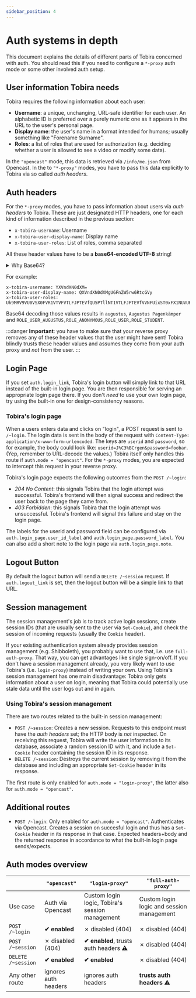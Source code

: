 ```yaml
---
sidebar_position: 4
---
```


# Auth systems in depth

This document explains the details of different parts of Tobira concerned with auth.
You should read this if you need to configure a `*-proxy` auth mode or some other involved auth setup.


## User information Tobira needs

Tobira requires the following information about each user:

- **Username**: a unique, unchanging, URL-safe identifier for each user.
  An alphabetic ID is preferred over a purely numeric one as it appears in the URL to the user's personal page.
- **Display name**: the user's name in a format intended for humans; usually something like "Forename Surname".
- **Roles**: a list of roles that are used for authorization (e.g. deciding whether a user is allowed to see a video or modify some data).

In the `"opencast"` mode, this data is retrieved via `/info/me.json` from Opencast.
In the to `"*-proxy"` modes, you have to pass this data explicitly to Tobira via so called *auth headers*.


## Auth headers

For the `*-proxy` modes, you have to pass information about users via *auth headers* to Tobira.
These are just designated HTTP headers, one for each kind of information described in the previous section:

- `x-tobira-username`: Username
- `x-tobira-user-display-name`: Display name
- `x-tobira-user-roles`: List of roles, comma separated

All these header values have to be a **base64-encoded UTF-8** string!

<details>
<summary>Why Base64?</summary>

It is strongly recommended by the HTTP standard to only include ASCII bytes in HTTP headers.
Arbitrary bytes are *usually* passed through verbatim, but this is not guaranteed and often forbidden.
Base64 encoding is the safer option, that's why we chose it for Tobira.

</details>

For example:

```
x-tobira-username: YXVndXN0dXM=
x-tobira-user-display-name: QXVndXN0dXMgUGFnZW5rw6RtcGVy
x-tobira-user-roles: Uk9MRV9VU0VSX0FVR1VTVFVTLFJPTEVfQU5PTllNT1VTLFJPTEVfVVNFUixST0xFX1NUVURFTlQ=
```

Base64 decoding those values results in `augustus`, `Augustus Pagenkämper` and `ROLE_USER_AUGUSTUS,ROLE_ANONYMOUS,ROLE_USER,ROLE_STUDENT`.

:::danger
**Important**: you have to make sure that your reverse proxy removes any of these header values that the user might have sent!
Tobira blindly trusts these header values and assumes they come from your auth proxy and *not* from the user.
:::


## Login Page

If you set `auth.login_link`, Tobira's login button will simply link to that URL instead of the built-in login page.
You are then responsible for serving an appropriate login page there.
If you don't *need* to use your own login page, try using the built-in one for design-consistency reasons.

### Tobira's login page

When a users enters data and clicks on "login", a POST request is sent to `/~login`.
The login data is sent in the body of the request with `Content-Type: application/x-www-form-urlencoded`.
The keys are `userid` and `password`, so for example, the body could look like: `userid=J%C3%BCrgen&password=foobar`.
(Yep, remember to URL-decode the values.)
Tobira itself only handles this route if `auth.mode = "opencast"`.
For the `*-proxy` modes, you are expected to intercept this request in your reverse proxy.

Tobira's login page expects the following outcomes from the `POST /~login`:

- *204 No Content*: this signals Tobira that the login attempt was successful.
  Tobira's frontend will then signal success and redirect the user back to the page they came from.
- *403 Forbidden*: this signals Tobira that the login attempt was unsuccessful.
  Tobira's frontend will signal this failure and stay on the login page.

The labels for the userid and password field can be configured via `auth.login_page.user_id_label` and `auth.login_page.password_label`.
You can also add a short note to the login page via `auth.login_page.note`.


## Logout Button

By default the logout button will send a `DELETE /~session` request.
If `auth.logout_link` is set, then the logout button will be a simple link to that URL.


## Session management

The session management's job is to track active login sessions, create session IDs (that are usually sent to the user via `Set-Cookie`), and check the session of incoming requests (usually the `Cookie` header).

If your existing authentication system already provides session management (e.g. Shibboleth), you probably want to use that, i.e. use `full-auth-proxy`.
That way, you can get advantages like single sign-on/off.
If you don't have a session management already, you very likely want to use Tobira's (i.e. `login-proxy`) instead of writing your own.
Using Tobira's session management has one main disadvantage:
Tobira only gets information about a user on login, meaning that Tobira could potentially use stale data until the user logs out and in again.

### Using Tobira's session management

There are two routes related to the built-in session management:

- `POST /~session`: Creates a new session.
  Requests to this endpoint must have the *auth headers* set; the HTTP body is *not* inspected.
  On receiving this request, Tobira will write the user information to its database, associate a random session ID with it, and include a `Set-Cookie` header containing the session ID in its response.
- `DELETE /~session`: Destroys the current session by removing it from the database and including an appropriate `Set-Cookie` header in its response.

The first route is only enabled for `auth.mode = "login-proxy"`, the latter also for `auth.mode = "opencast"`.


## Additional routes

- `POST /~login`: Only enabled for `auth.mode = "opencast"`.
  Authenticates via Opencast.
  Creates a session on succesful login and thus has a `Set-Cookie` header in its response in that case.
  Expected headers+body and the returned response in accordance to what the built-in login page sends/expects.


## Auth modes overview

|     | `"opencast"` | `"login-proxy"` | `"full-auth-proxy"` |
| --- | --- | --- | --- |
| Use case | Auth via Opencast | Custom login logic, Tobira's session management | Custom login logic and session management |
| `POST /~login` | **✔ enabled** | ✗ disabled (404) | ✗ disabled (404) |
| `POST /~session` | ✗ disabled (404) | **✔ enabled**, trusts auth headers ⚠️ | ✗ disabled (404) |
| `DELETE /~session` | **✔ enabled** | **✔ enabled** | ✗ disabled (404) |
| Any other route | ignores auth headers | ignores auth headers | **trusts auth headers** ⚠️ |


